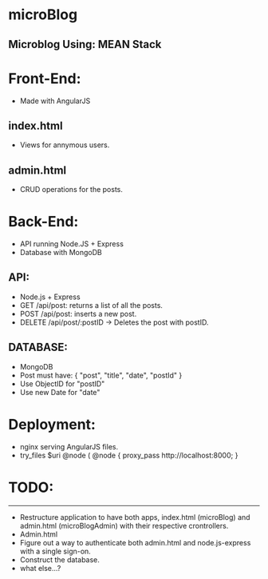 microBlog
=========

Microblog Using: MEAN Stack
-------------------------------------------------------

# Front-End:
 * Made with AngularJS
## index.html 
 * Views for annymous users.
## admin.html
 * CRUD operations for the posts.
 
 
# Back-End:
 * API running Node.JS + Express
 * Database with MongoDB
 
## API:
 * Node.js + Express
 * GET /api/post: returns a list of all the posts.
 * POST /api/post: inserts a new post.
 * DELETE /api/post/:postID -> Deletes the post with postID.
 
## DATABASE:
 * MongoDB
 * Post must have: { "post", "title", "date", "postId" }
 * Use ObjectID for "postID"
 * Use new Date for "date"


# Deployment:
 * nginx serving AngularJS files.
 * try_files $uri @node
 ( @node { proxy_pass http://localhost:8000; }
 
# TODO:
----------------------------------

* Restructure application to have both apps, index.html (microBlog) and admin.html (microBlogAdmin) with their respective crontrollers.
* Admin.html
* Figure out a way to authenticate both admin.html and node.js-express with a single sign-on.
* Construct the database.
* what else...?
